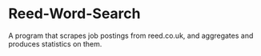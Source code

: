# Reed-Word-Search

A program that scrapes job postings from reed.co.uk, and aggregates and produces statistics on them.
